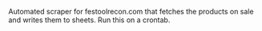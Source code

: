 Automated scraper for festoolrecon.com that fetches the products on sale and writes them to sheets. Run this on a crontab.

